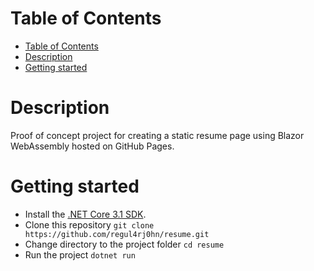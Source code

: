 # Table of Contents
- [Table of Contents](#table-of-contents)
- [Description](#description)
- [Getting started](#getting-started)

# Description

Proof of concept project for creating a static resume page using Blazor WebAssembly hosted on GitHub Pages.

# Getting started

- Install the [.NET Core 3.1 SDK](https://dotnet.microsoft.com/download/dotnet-core/3.1).
- Clone this repository
`git clone https://github.com/regul4rj0hn/resume.git`
- Change directory to the project folder
`cd resume`
- Run the project
`dotnet run`